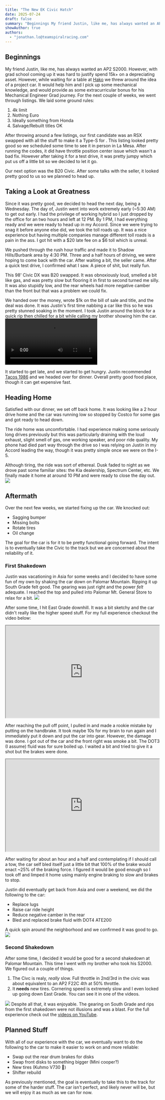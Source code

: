 ```yaml
---
title: "The New EK Civic Hatch"
date: 2025-07-24
draft: false
summary: "Beginnings My friend Justin, like me, has always wanted an AP2 S2000. However, with grad school c..."
showAuthor: true
authors:
  - "jonathan.lo@teamspiralracing.com"
---
```


## Beginnings
My friend Justin, like me, has always wanted an AP2 S2000. However, with grad school coming up it was hard to justify spend 15k+ on a depreciating asset. However, while waiting for a table at [Hako](https://maps.app.goo.gl/GKxDRuRuTBYWp8FX9) we threw around the idea of a project car. It would help him and I pick up some mechanical knowledge, and would provide as some extracurricular bonus for his Mechanical Engineer Grad journey. For the next couple of weeks, we went through listings. We laid some ground rules:
1. 4k limit
2. Nothing Euro
3. Ideally something from Honda
4. Salvage/Rebuilt titles OK

After throwing around a few listings, our first candidate was an RSX swapped with all the stuff to make it a Type-S for . This listing looked pretty good so we scheduled some time to see it in person in La Mesa. After running the codes, it did have throttle position center issue which wasn't a bad fix. However after taking it for a test drive, it was pretty jumpy which put us off a little bit so we decided to let it go.

Our next option was the B20 Civic. After some talks with the seller, it looked pretty good to us so we planned to head up.

## Taking a Look at Greatness
Since it was pretty good, we decided to head the next day, being a Wednesday. The day of, Justin went into work extremely early (~5:30 AM) to get out early. I had the privilege of working hybrid so I just dropped by the office for an two hours and left at 12 PM. By 1 PM, I had everything ready and we were ready to head up in my Accord. Since we were trying to snag it before anyone else did, we took the toll roads up. It was a nice experience but having multiple companies manage different toll roads is a pain in the ass. I got hit with a $20 late fee on a $6 toll which is unreal.

We pushed through the rush hour traffic and made it to Shadow Hills/Burbank area by 4:30 PM. Three and a half hours of driving, we were hoping to come back with the car. After waiting a bit, the seller came. After a quick test drive, I confirmed what I saw. A piece of shit, but really fun.

This 98' Civic DX was B20 swapped. It was obnoxiously loud, smelled a bit like gas, and was pretty slow but flooring it in first to second turned me silly. It was also stupidly low, and the rear wheels had more negative camber than the front but that was a problem we could fix.

We handed over the money, wrote $1k on the bill of sale and title, and the deal was done. It was Justin's first time nabbing a car like this so he was pretty stunned soaking in the moment. I took Justin around the block for a quick rip then chilled for a bit while calling my brother showing him the car.
<video controls>
  <source src="https://pub-74cb85bf31ce44d08e83ee38e052fc7a.r2.dev/uploads/6879cfffdb975a80a5284c3f/1753320014780-Snapchat-2003450271.mp4" type="video/mp4">
</video>

It started to get late, and we started to get hungry. Justin recommended [Tacos 1986](https://maps.app.goo.gl/m1swrxjQBmWYJsrA7) and we headed over for dinner. Overall pretty good food place, though it can get expensive fast.

## Heading Home
Satisfied with our dinner, we set off back home. It was looking like a 2 hour drive home and the car was running low so stopped by Costco for some gas and got ready to head down.

The ride home was uncomfortable. I had experience making some seriously long drives previously but this was particularly draining with the loud exhaust, slight smell of gas, one working speaker, and poor ride quality. My phone had died part way through the drive so I was relying on Justin in my Accord leading the way, though it was pretty simple once we were on the I-5. 

Although tiring, the ride was sort of ethereal. Dusk faded to night as we drove past some familiar sites: the Kia dealership, Spectrum Center, etc. We finally made it home at around 10 PM and were ready to close the day out. 
![](https://pub-74cb85bf31ce44d08e83ee38e052fc7a.r2.dev/uploads/6879cfffdb975a80a5284c3f/1753320946456-Screenshot%202025-07-23%20183534.png)

## Aftermath
Over the next few weeks, we started fixing up the car. We knocked out:
- Sagging bumper
- Missing bolts
- Rotate tires
- Oil change

The goal for the car is for it to be pretty functional going forward. The intent is to eventually take the Civic to the track but we are concerned about the reliability of it.
### First Shakedown
Justin was vacationing in Asia for some weeks and I decided to have some fun of my own by shaking the car down on Palomar Mountain. Ripping it up South Grade felt good. The gearing was just right and the power *felt* adequate. I reached the top and pulled into Palomar Mt. General Store to relax for a bit. 
![](https://pub-74cb85bf31ce44d08e83ee38e052fc7a.r2.dev/uploads/6879cfffdb975a80a5284c3f/1753324184880-Snapchat-386452993.jpg)

After some time, I hit East Grade downhill. It was a bit sketchy and the car didn't really like the higher speed stuff. For my full experience checkout the video below:
<iframe width="500"  height="300" src="https://www.youtube.com/embed/qExj00g5i4o"></iframe>

After reaching the pull off point, I pulled in and made a rookie mistake by putting on the handbrake. It took maybe 10s for my brain to run again and I immediately put it down and put the car into gear. However, the damage was done. I got out of the car and the front right was smoke a bit. The DOT3 (I assume) fluid was for sure boiled up. I waited a bit and tried to give it a shot but the brakes were done.
<iframe width="500"  height="300" src="https://www.youtube.com/embed/sH5LQBRfIDs"></iframe>

After waiting for about an hour and a half and contemplating if I should call a tow, the car self bled itself just a little bit that 100% of the brake would enact ~25% of the braking force. I figured it would be good enough so I took off and limped it home using mainly engine braking to slow and brakes to stop.

Justin did eventually get back from Asia and over a weekend, we did the following to the car:
- Replace lugs
- Raise car ride height
- Reduce negative camber in the rear
- Bled and replaced brake fluid with DOT4 ATE200

A quick spin around the neighborhood and we confirmed it was good to go.
![](https://pub-74cb85bf31ce44d08e83ee38e052fc7a.r2.dev/uploads/6879cfffdb975a80a5284c3f/1753324189626-20250704_101201.jpg)


### Second Shakedown
After some time, I decided it would be good for a second shakedown at Palomar Mountain. This time I went with my brother who took his S2000. We figured out a couple of things.
1. The Civc is realy, *really* slow. Full throttle in 2nd/3rd in the civic was about equivalent to an AP2 F22C 4th at 50% throttle. 
2. It **needs** new tires. Cornering speed is extremely slow and I even locked up going down East Grade. You can see it in one of the videos.

![](https://pub-74cb85bf31ce44d08e83ee38e052fc7a.r2.dev/uploads/6879cfffdb975a80a5284c3f/1753324431783-20250716_140249.jpg)
Despite all that, it was enjoyable. The gearing on South Grade and rips from the first shakedown were not illusions and was a blast. For the full experience check out the [videos on YouTube](https://www.youtube.com/playlist?list=PLsSR6ysMiCzFbqkGvkke5MAg6EIOHBS6H).

## Planned Stuff
With all of our experience with the car, we eventually want to do the following to the car to make it easier to work on and more reliable:
- Swap out the rear drum brakes for disks
- Swap front disks to something bigger (Mini cooper?)
- New tires (Kuhmo V730 👀)
- Shifter rebuild

As previously mentioned, the goal is eventually to take this to the track for some of the harder stuff. The car isn't perfect, and likely never will be, but we will enjoy it as much as we can for now.

